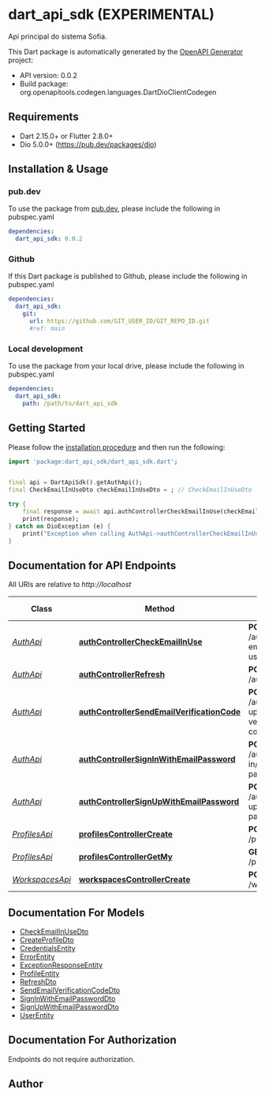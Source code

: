 # dart_api_sdk (EXPERIMENTAL)
Api principal do sistema Sofia.

This Dart package is automatically generated by the [OpenAPI Generator](https://openapi-generator.tech) project:

- API version: 0.0.2
- Build package: org.openapitools.codegen.languages.DartDioClientCodegen

## Requirements

* Dart 2.15.0+ or Flutter 2.8.0+
* Dio 5.0.0+ (https://pub.dev/packages/dio)

## Installation & Usage

### pub.dev
To use the package from [pub.dev](https://pub.dev), please include the following in pubspec.yaml
```yaml
dependencies:
  dart_api_sdk: 0.0.2
```

### Github
If this Dart package is published to Github, please include the following in pubspec.yaml
```yaml
dependencies:
  dart_api_sdk:
    git:
      url: https://github.com/GIT_USER_ID/GIT_REPO_ID.git
      #ref: main
```

### Local development
To use the package from your local drive, please include the following in pubspec.yaml
```yaml
dependencies:
  dart_api_sdk:
    path: /path/to/dart_api_sdk
```

## Getting Started

Please follow the [installation procedure](#installation--usage) and then run the following:

```dart
import 'package:dart_api_sdk/dart_api_sdk.dart';


final api = DartApiSdk().getAuthApi();
final CheckEmailInUseDto checkEmailInUseDto = ; // CheckEmailInUseDto | 

try {
    final response = await api.authControllerCheckEmailInUse(checkEmailInUseDto);
    print(response);
} catch on DioException (e) {
    print("Exception when calling AuthApi->authControllerCheckEmailInUse: $e\n");
}

```

## Documentation for API Endpoints

All URIs are relative to *http://localhost*

Class | Method | HTTP request | Description
------------ | ------------- | ------------- | -------------
[*AuthApi*](doc/AuthApi.md) | [**authControllerCheckEmailInUse**](doc/AuthApi.md#authcontrollercheckemailinuse) | **POST** /auth/check-email-in-use | 
[*AuthApi*](doc/AuthApi.md) | [**authControllerRefresh**](doc/AuthApi.md#authcontrollerrefresh) | **POST** /auth/refresh | 
[*AuthApi*](doc/AuthApi.md) | [**authControllerSendEmailVerificationCode**](doc/AuthApi.md#authcontrollersendemailverificationcode) | **POST** /auth/sign-up/email-verification-code | 
[*AuthApi*](doc/AuthApi.md) | [**authControllerSignInWithEmailPassword**](doc/AuthApi.md#authcontrollersigninwithemailpassword) | **POST** /auth/sign-in/email-password | 
[*AuthApi*](doc/AuthApi.md) | [**authControllerSignUpWithEmailPassword**](doc/AuthApi.md#authcontrollersignupwithemailpassword) | **POST** /auth/sign-up/email-password | 
[*ProfilesApi*](doc/ProfilesApi.md) | [**profilesControllerCreate**](doc/ProfilesApi.md#profilescontrollercreate) | **POST** /profiles | 
[*ProfilesApi*](doc/ProfilesApi.md) | [**profilesControllerGetMy**](doc/ProfilesApi.md#profilescontrollergetmy) | **GET** /profiles/me | 
[*WorkspacesApi*](doc/WorkspacesApi.md) | [**workspacesControllerCreate**](doc/WorkspacesApi.md#workspacescontrollercreate) | **POST** /workspaces | 


## Documentation For Models

 - [CheckEmailInUseDto](doc/CheckEmailInUseDto.md)
 - [CreateProfileDto](doc/CreateProfileDto.md)
 - [CredentialsEntity](doc/CredentialsEntity.md)
 - [ErrorEntity](doc/ErrorEntity.md)
 - [ExceptionResponseEntity](doc/ExceptionResponseEntity.md)
 - [ProfileEntity](doc/ProfileEntity.md)
 - [RefreshDto](doc/RefreshDto.md)
 - [SendEmailVerificationCodeDto](doc/SendEmailVerificationCodeDto.md)
 - [SignInWithEmailPasswordDto](doc/SignInWithEmailPasswordDto.md)
 - [SignUpWithEmailPasswordDto](doc/SignUpWithEmailPasswordDto.md)
 - [UserEntity](doc/UserEntity.md)


## Documentation For Authorization

Endpoints do not require authorization.


## Author



